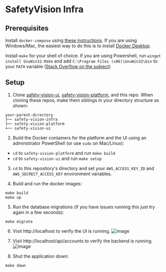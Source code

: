# SafetyVision Infra

## Prerequisites
Install `docker-compose` using [these instructions](https://docs.docker.com/compose/install/). If you are using Windows/Mac, the easiest way to do this is to install [Docker Desktop](https://www.docker.com/products/docker-desktop).

Install `make` for your shell of choice. If you are using Powershell, run `winget install GnuWin32.Make` and add `C:\Program Files (x86)\GnuWin32\bin` to your `PATH` variable ([Stack Overflow on the subject](https://stackoverflow.com/questions/1618280/where-can-i-set-path-to-make-exe-on-windows))

## Setup

1. Clone [safety-vision-ui](https://github.com/SafetyVision/safety-vision-ui), [safety-vision-platform](https://github.com/SafetyVision/safety-vision-platform), and this repo. When cloning these repos, make them siblings in your directory structure as shown:
```
your-parent-directory
├── safety-vision-infra
├── safety-vision-platform
+── safety-vision-ui
```

2. Build the Docker containers for the platform and the UI using an administrator PowerShell (or use `sudo` on Mac/Linux):
- `cd` to `safety-vision-platform` and run `make build`
- `cd` to `safety-vision-ui` and run `make setup`

3. `cd` to this repository's directory and set your `AWS_ACCESS_KEY_ID` and `AWS_SECRECT_ACCESS_KEY` environment variables.

4. Build and run the docker images:
```
make build
make up
```

5. Run the database migrations (if you have issues running this just try again in a few seconds):
```
make migrate
```

6. Visit http://localhost to verify the UI is running.
![image](https://user-images.githubusercontent.com/47062950/149214195-a0ed756a-b586-4e09-80aa-2c01dce9b7c0.png)

7. Visit http://localhost/api/accounts to verify the backend is running.
![image](https://user-images.githubusercontent.com/47062950/149214073-6876d8a3-dec1-4234-b43a-69e067097d72.png)

8. Shut the application down:
```
make down
```
